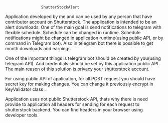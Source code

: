					ShutterStockAlert 

Application developed by me and can be used by any person that have contributor account on Shutterstock. 
The application is intended to be an alert downloads. One of the main goal is send notifications to telegram with flexible schedule.
Schedule can be changed in runtime. Schedule notifications might be changed in application runtime(using public API, or by command in Telegram bot). 
Also in telegram bot there is possible to get month downloads and earnings. 

One of the important things is telegram bot should be created by you(using telegram API). And credentials should be set by this application public API. The main reason of this solution is privacy your shutterstock account.

For using public API of application, for all POST request you should have secret key for making changes. You can change it previously encrypt in KeyValidator class .

Application uses not public Shutterstock API, thats why there is need provide to application all headers for sending for each request to shutterstock backend. You can find headers in your browser using developer tools.